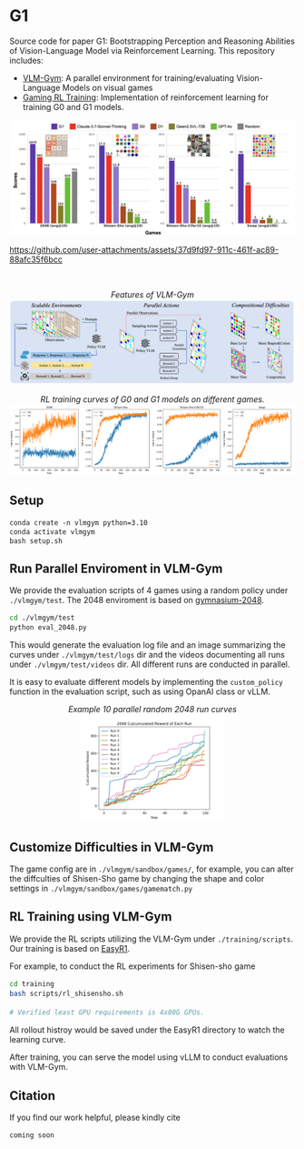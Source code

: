 # G1


Source code for paper G1: Bootstrapping Perception and Reasoning Abilities of Vision-Language Model via Reinforcement Learning. This repository includes:

- [VLM-Gym](#run-parallel-enviroment-in-vlm-gym): A parallel environment for training/evaluating Vision-Language Models on visual games
- [Gaming RL Training](#rl-training-using-vlm-gym): Implementation of reinforcement learning for training G0 and G1 models.


<p align="center">
<img src="assets/image.png" />
</p>





https://github.com/user-attachments/assets/37d9fd97-911c-461f-ac89-88afc35f6bcc






<br>

<p align="center">
<i>Features of VLM-Gym</i><br>
<img src="assets/vlmgym.png" />
</p>

<p align="center">
<i>RL training curves of G0 and G1 models on different games.</i><br>
<img src="assets/curves.png" />
</p>

## Setup 
```
conda create -n vlmgym python=3.10
conda activate vlmgym
bash setup.sh
```

## Run Parallel Enviroment in VLM-Gym

We provide the evaluation scripts of 4 games using a random policy under `./vlmgym/test`. The 2048 enviroment is based on [gymnasium-2048](https://github.com/Quentin18/gymnasium-2048).

``` bash
cd ./vlmgym/test
python eval_2048.py
```

This would generate the evaluation log file and an image summarizing the curves under `./vlmgym/test/logs` dir and the videos documenting all runs under `./vlmgym/test/videos` dir. All different runs are conducted in parallel. 

It is easy to evaluate different models by implementing the ```custom_policy``` function in the evaluation script, such as using OpanAI class or vLLM. 



<p align="center">
<i>Example 10 parallel random 2048 run curves</i><br>
<img src="assets/test_2048.png" width="50%"  />
</p>

## Customize Difficulties in VLM-Gym

The game config are in ```./vlmgym/sandbox/games/```, for example, you can alter the diffculties of Shisen-Sho game by changing the shape and color settings in ```./vlmgym/sandbox/games/gamematch.py```


## RL Training using VLM-Gym

We provide the RL scripts utilizing the VLM-Gym under `./training/scripts`. Our training is based on [EasyR1](https://github.com/hiyouga/EasyR1/).

For example, to conduct the RL experiments for Shisen-sho game

```bash
cd training
bash scripts/rl_shisensho.sh

# Verified least GPU requirements is 4x80G GPUs.
```

All rollout histroy would be saved under the EasyR1 directory to watch the learning curve.

After training, you can serve the model using vLLM to conduct evaluations with VLM-Gym.


## Citation

If you find our work helpful, please kindly cite

```
coming soon
```

